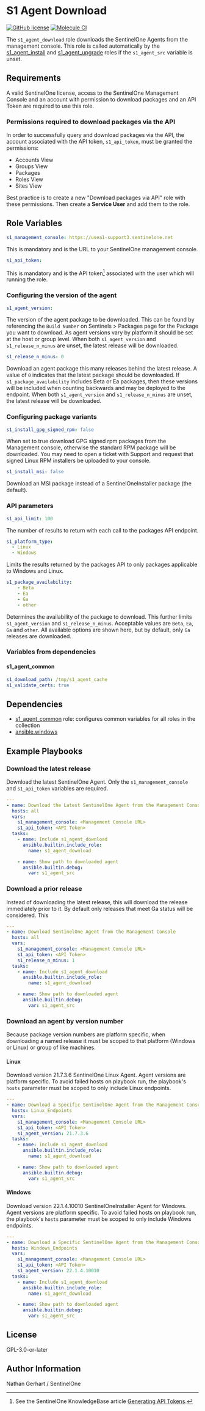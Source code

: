 # S1 Agent Download

[![GitHub license](https://badgen.net/github/license/Sentinel-One/ansible_collection_s1agents)](https://github.com/Sentinel-One/ansible_collection_s1agents/blob/main/LICENSE)
[![Molecule CI](https://github.com/Sentinel-One/ansible_collection_s1agents/actions/workflows/s1_agent_download.yml/badge.svg)](https://github.com/Sentinel-One/ansible_collection_s1agents/actions/workflows/s1_agent_download.yml)

The `s1_agent_download` role downloads the SentinelOne Agents from the management console.
This role is called automatically by the [s1_agent_install](../s1_agent_install/) and [s1_agent_upgrade](../s1_agent_upgrade/) roles if the `s1_agent_src` variable is unset.

## Requirements

A valid SentinelOne license, access to the SentinelOne Management Console and an account with permission to download packages and an API Token are required to use this role.

### Permissions required to download packages via the API

In order to successfully query and download packages via the API, the account associated with the API token, `s1_api_token`, must be granted the permissions:

* Accounts View
* Groups View
* Packages
* Roles View
* Sites View

Best practice is to create a new "Download packages via API" role with these permissions. Then create a **Service User** and add them to the role.

## Role Variables

```yaml
s1_management_console: https://usea1-support3.sentinelone.net
```

This is mandatory and is the URL to your SentinelOne management console.

```yaml
s1_api_token:
```

This is mandatory and is the API token[^1] associated with the user which will running the role.

[^1]: See the SentinelOne KnowledgeBase article [Generating API Tokens](https://support.sentinelone.com/hc/en-us/articles/360004195934).

### Configuring the version of the agent

```yaml
s1_agent_version:
```

The version of the agent package to be downloaded. This can be found by referencing the `Build Number` on Sentinels > Packages page for the Package you want to download.
As agent versions vary by platform it should be set at the host or group level. When both `s1_agent_version` and `s1_release_n_minus` are unset, the latest release will be downloaded.

```yaml
s1_release_n_minus: 0
```

Download an agent package this many releases behind the latest release. A value of `0` indicates that the latest package should be downloaded.
If `s1_package_availability` includes Beta or Ea packages, then these versions will be included when counting backwards and may be deployed to the endpoint.
When both `s1_agent_version` and `s1_release_n_minus` are unset, the latest release will be downloaded.

### Configuring package variants

```yaml
s1_install_gpg_signed_rpm: false
```

When set to true download GPG signed rpm packages from the Management console, otherwise the standard RPM package will be downloaded. You may need to open a ticket with Support and request that signed Linux RPM installers be uploaded to your console.

```yaml
s1_install_msi: false
```

Download an MSI package instead of a SentinelOneInstaller package (the default).

### API parameters

```yaml
s1_api_limit: 100
```

The number of results to return with each call to the packages API endpoint.

```yaml
s1_platform_type:
  - Linux
  - Windows
```

Limits the results returned by the packages API to only packages applicable to Windows and Linux.

```yaml
s1_package_availability:
    - Beta
    - Ea
    - Ga
    - other
```

Determines the availability of the package to download. This further limits `s1_agent_version` and `s1_release_n_minus`. Acceptable values are `Beta`, `Ea`, `Ga` and `other`. All available options are shown here, but by default, only `Ga` releases are downloaded.

### Variables from dependencies

#### s1_agent_common

```yaml
s1_download_path: /tmp/s1_agent_cache
s1_validate_certs: true
```

## Dependencies

* [s1_agent_common](../s1_agent_common/) role: configures common variables for all roles in the collection
* [ansible.windows](https://docs.ansible.com/ansible/latest/collections/ansible/windows/index.html)

## Example Playbooks

### Download the latest release

Download the latest SentinelOne Agent. Only the `s1_management_console` and `s1_api_token` variables are required.

```yaml
---
- name: Download the Latest SentinelOne Agent from the Management Console
  hosts: all
  vars:
    s1_management_console: <Management Console URL>
    s1_api_token: <API Token>
  tasks:
    - name: Include s1_agent_download
      ansible.builtin.include_role:
        name: s1_agent_download

    - name: Show path to downloaded agent
      ansible.builtin.debug:
        var: s1_agent_src
```

### Download a prior release

Instead of downloading the latest release, this will download the release immediately prior to it. By default only releases that meet Ga status will be considered. This

```yaml
---
- name: Download SentinelOne Agent from the Management Console
  hosts: all
  vars:
    s1_management_console: <Management Console URL>
    s1_api_token: <API Token>
    s1_release_n_minus: 1
  tasks:
    - name: Include s1_agent_download
      ansible.builtin.include_role:
        name: s1_agent_download

    - name: Show path to downloaded agent
      ansible.builtin.debug:
        var: s1_agent_src
```

### Download an agent by version number

Because package version numbers are platform specific, when downloading a named release it must be scoped to that platform (Windows or Linux) or group of like machines.

#### Linux

Download version 21.7.3.6 SentinelOne Linux Agent. Agent versions are platform specific. To avoid failed hosts on playbook run, the playbook's `hosts` parameter must be scoped to only include Linux endpoints.

```yaml
---
- name: Download a Specific SentinelOne Agent from the Management Console
  hosts: Linux_Endpoints
  vars:
    s1_management_console: <Management Console URL>
    s1_api_token: <API Token>
    s1_agent_version: 21.7.3.6
  tasks:
    - name: Include s1_agent_download
      ansible.builtin.include_role:
        name: s1_agent_download

    - name: Show path to downloaded agent
      ansible.builtin.debug:
        var: s1_agent_src
```

#### Windows

Download version 22.1.4.10010 SentinelOneInstaller Agent for Windows. Agent versions are platform specific. To avoid failed hosts on playbook run, the playbook's `hosts` parameter must be scoped to only include Windows endpoints.

```yaml
---
- name: Download a Specific SentinelOne Agent from the Management Console
  hosts: Windows_Endpoints
  vars:
    s1_management_console: <Management Console URL>
    s1_api_token: <API Token>
    s1_agent_version: 22.1.4.10010
  tasks:
    - name: Include s1_agent_download
      ansible.builtin.include_role:
        name: s1_agent_download

    - name: Show path to downloaded agent
      ansible.builtin.debug:
        var: s1_agent_src
```

## License

GPL-3.0-or-later

## Author Information

Nathan Gerhart / SentinelOne
